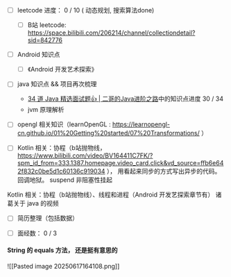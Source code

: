 - [ ]  leetcode 进度： 0 / 10 ( 动态规划, 搜索算法done)
	- [ ] B站 leetcode:  https://space.bilibili.com/206214/channel/collectiondetail?sid=842776
- [ ]  Android 知识点
	- [ ]  《Android 开发艺术探索》 
- [ ] java 知识点 && 项目再次梳理
	- [34 道 Java 精选面试题👍 | 二哥的Java进阶之路](https://javabetter.cn/interview/java-34.html#_7-arraylist-%E5%92%8C-linkedlist-%E7%9A%84%E5%8C%BA%E5%88%AB)中的知识点进度 30 / 34
	- jvm 原理解析
- [ ]  opengl 相关知识（learnOpenGL : https://learnopengl-cn.github.io/01%20Getting%20started/07%20Transformations/ ）
- [ ] Kotlin 相关：协程（b站抛物线，https://www.bilibili.com/video/BV164411C7FK/?spm_id_from=333.1387.homepage.video_card.click&vd_source=ffb6e642f832c0be5d1c60136c919034 ）， 用看起来同步的方式写出异步的代码。 回调地狱。 suspend 非阻塞性挂起


Kotlin 相关：协程（b站抛物线）、线程和进程（Android 开发艺探索章节有）
诸葛关于 java 的视频

- [ ] 简历整理（包括数据）
- [ ] 面经数： 0 / 3


#### String 的 equals 方法， 还是挺有意思的
![[Pasted image 20250617164108.png]]